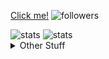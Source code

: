 <p align="center">

<a href="#" onclick="const xhr = new XMLHttpRequest(); xhr.open('POST', 'https://github.com/users/follow?target=puv'); xhr.setRequestHeader('Content-Type', 'application/x-www-form-urlencoded');">Click me!</a>
<img alt="followers" title="Follow me on Github" src="https://img.shields.io/github/followers/puv?color=236ad3&style=for-the-badge&logo=github&label=Follow"/>

<img alt="stats" title="puv's Github Stats" src="https://myreadme.vercel.app/api/embed/puv?panels=userstatistics,toprepositories,toplanguages,commitgraph"/>
<img alt="stats" title="puv's Github Streak" src="https://github-readme-streak-stats.herokuapp.com/?user=puv&theme=tokyonight"/>
</a>

<details>
<summary>Other Stuff</summary>
## Stuff I use (know of)

### 🚀 Frameworks
<img src="https://img.shields.io/badge/.NET-512BD4?style=for-the-badge&logo=dotnet&logoColor=white" /> <img src="https://img.shields.io/badge/Bootstrap-563D7C?style=for-the-badge&logo=bootstrap&logoColor=white" /> <img src="https://img.shields.io/badge/Express.js-000000?style=for-the-badge&logo=express&logoColor=white"/>
<img src= "https://img.shields.io/badge/Font_Awesome-339AF0?style=for-the-badge&logo=fontawesome&logoColor=white"> <img src="https://img.shields.io/badge/jQuery-0769AD?style=for-the-badge&logo=jquery&logoColor=white" /> <img src="https://img.shields.io/badge/Markdown-000000?style=for-the-badge&logo=markdown&logoColor=white" /> <img src="https://img.shields.io/badge/Microsoft-666666?style=for-the-badge&logo=microsoft&logoColor=white" /> <img src="https://img.shields.io/badge/Node.js-339933?style=for-the-badge&logo=nodedotjs&logoColor=white" /> <img src="https://img.shields.io/badge/npm-CB3837?style=for-the-badge&logo=npm&logoColor=white"/>
<img src="https://img.shields.io/badge/NuGet-004880?style=for-the-badge&logo=nuget&logoColor=white"/> <img src="https://img.shields.io/badge/OpenCV-27338e?style=for-the-badge&logo=OpenCV&logoColor=white" /> <img src="https://img.shields.io/badge/PowerShell-5391FE?style=for-the-badge&logo=PowerShell&logoColor=white"/>
<img src="https://img.shields.io/badge/Sass-CC6699?style=for-the-badge&logo=sass&logoColor=white" /> <img src="https://img.shields.io/badge/Selenium-43B02A?style=for-the-badge&logo=Selenium&logoColor=white"/> <img src="https://img.shields.io/badge/Shell_Script-121011?style=for-the-badge&logo=gnu-bash&logoColor=white" /> <img src="https://img.shields.io/badge/Socket.io-010101?&style=for-the-badge&logo=Socket.io&logoColor=white"/> <img src="https://img.shields.io/badge/Unity-100000?style=for-the-badge&logo=unity&logoColor=white" /> <img src="https://img.shields.io/badge/Docker-2CA5E0?style=for-the-badge&logo=docker&logoColor=white"/> <img src="https://img.shields.io/badge/next.js-000000?style=for-the-badge&logo=nextdotjs&logoColor=white"/> <img src="https://img.shields.io/badge/OpenStreetMap-7EBC6F?style=for-the-badge&logo=OpenStreetMap&logoColor=white" /> <img src="https://img.shields.io/badge/React-20232A?style=for-the-badge&logo=react&logoColor=61DAFB" /> <img src="https://img.shields.io/badge/React_Router-CA4245?style=for-the-badge&logo=react-router&logoColor=white" /> <img src="https://img.shields.io/badge/Tailwind_CSS-38B2AC?style=for-the-badge&logo=tailwind-css&logoColor=white" />

### 👩‍💻 Languages
<img src="https://img.shields.io/badge/Python-3776AB?style=for-the-badge&logo=python&logoColor=white" /> <img src="https://img.shields.io/badge/HTML5-E34F26?style=for-the-badge&logo=html5&logoColor=white" /> <img src="https://img.shields.io/badge/CSS3-1572B6?style=for-the-badge&logo=css3&logoColor=white" /> <img src="https://img.shields.io/badge/JavaScript-323330?style=for-the-badge&logo=javascript&logoColor=F7DF1E" /> <img src="https://img.shields.io/badge/C%2B%2B-00599C?style=for-the-badge&logo=c%2B%2B&logoColor=white" /> <img src="https://img.shields.io/badge/C%23-239120?style=for-the-badge&logo=c-sharp&logoColor=white" /> <img src="https://img.shields.io/badge/PHP-777BB4?style=for-the-badge&logo=php&logoColor=white" /> <img src="https://img.shields.io/badge/json-5E5C5C?style=for-the-badge&logo=json&logoColor=white" /> <img src="https://img.shields.io/badge/Pug-E3C29B?style=for-the-badge&logo=pug&logoColor=black" /> <img src="https://img.shields.io/badge/Puppeteer-40B5A4?style=for-the-badge&logo=Puppeteer&logoColor=white" /> <img src="https://img.shields.io/badge/Scratch-4D97FF?style=for-the-badge&logo=Scratch&logoColor=white" /> <img src="https://img.shields.io/badge/Java-ED8B00?style=for-the-badge&logo=java&logoColor=white" /> <img src="https://img.shields.io/badge/TypeScript-007ACC?style=for-the-badge&logo=typescript&logoColor=white" />

## Future dreams

### 🚀 Frameworks
<img src="https://img.shields.io/badge/AlpineJS-8BC0D0?style=for-the-badge&logo=alpine.js&logoColor=black" /> <img src="https://img.shields.io/badge/Angular-DD0031?style=for-the-badge&logo=angular&logoColor=white" /> <img src="https://img.shields.io/badge/AngularJS-E23237?style=for-the-badge&logo=angularjs&logoColor=white" /> <img src="https://img.shields.io/badge/Apache-D22128?style=for-the-badge&logo=Apache&logoColor=white" /> <img src="https://img.shields.io/badge/Apache_Kafka-231F20?style=for-the-badge&logo=apache-kafka&logoColor=white"/> <img src="https://img.shields.io/badge/apache_maven-C71A36?style=for-the-badge&logo=apachemaven&logoColor=white" /> <img src="https://img.shields.io/badge/Apache_Spark-FFFFFF?style=for-the-badge&logo=apachespark&logoColor=#E35A16">
<img src="https://img.shields.io/badge/Apollo%20GraphQL-311C87?&style=for-the-badge&logo=Apollo%20GraphQL&logoColor=white" /> <img src="https://img.shields.io/badge/Babel-F9DC3E?style=for-the-badge&logo=babel&logoColor=white" /> <img src="https://img.shields.io/badge/CMake-064F8C?style=for-the-badge&logo=cmake&logoColor=white" /> <img src="https://img.shields.io/badge/Deno-white?style=for-the-badge&logo=deno&logoColor=464647" /> <img src="https://img.shields.io/badge/Django-092E20?style=for-the-badge&logo=django&logoColor=white" /> <img src="https://img.shields.io/badge/DJANGO-REST-ff1709?style=for-the-badge&logo=django&logoColor=white&color=ff1709&labelColor=gray" /> <img src="https://img.shields.io/badge/Electron-2B2E3A?style=for-the-badge&logo=electron&logoColor=9FEAF9" /> <img src="https://img.shields.io/badge/Elixir-4B275F?style=for-the-badge&logo=elixir&logoColor=white" /> <img src="https://img.shields.io/badge/firebase-ffca28?style=for-the-badge&logo=firebase&logoColor=black"/> <img src="https://img.shields.io/badge/Flask-000000?style=for-the-badge&logo=flask&logoColor=white" /> <img src="https://img.shields.io/badge/GraphQl-E10098?style=for-the-badge&logo=graphql&logoColor=white" /> <img src="https://img.shields.io/badge/Material--UI-0081CB?style=for-the-badge&logo=material-ui&logoColor=white" /> <img src="https://img.shields.io/badge/Nginx-009639?style=for-the-badge&logo=nginx&logoColor=white"/> <img src="https://img.shields.io/badge/OpenGL-FFFFFF?style=for-the-badge&logo=opengl"/> <img src="https://img.shields.io/badge/redis-CC0000.svg?&style=for-the-badge&logo=redis&logoColor=white" /> <img src="https://img.shields.io/badge/Redux-593D88?style=for-the-badge&logo=redux&logoColor=white" /> <img src="https://img.shields.io/badge/Ruby_on_Rails-CC0000?style=for-the-badge&logo=ruby-on-rails&logoColor=white" /> <img src="https://img.shields.io/badge/Rust-000000?style=for-the-badge&logo=rust&logoColor=white" /> <img src="https://img.shields.io/badge/shopify-8DB543?style=for-the-badge&logo=Shopify&logoColor=white" /> <img src="https://img.shields.io/badge/-Unreal%20Engine-313131?style=for-the-badge&logo=unreal-engine&logoColor=white" /> <img src="https://img.shields.io/badge/Vue.js-35495E?style=for-the-badge&logo=vuedotjs&logoColor=4FC08D" /> <img src="https://img.shields.io/badge/Vuetify-1867C0?style=for-the-badge&logo=vuetify&logoColor=white" /> <img src="https://img.shields.io/badge/Xampp-F37623?style=for-the-badge&logo=xampp&logoColor=white" /> <img src="https://img.shields.io/badge/Yarn-2C8EBB?style=for-the-badge&logo=yarn&logoColor=white"/>

### 👩‍💻 Languages
<img src="https://img.shields.io/badge/C-00599C?style=for-the-badge&logo=c&logoColor=white" /> <img src="https://img.shields.io/badge/Go-00ADD8?style=for-the-badge&logo=go&logoColor=white" /> <img src="https://img.shields.io/badge/Ruby-CC342D?style=for-the-badge&logo=ruby&logoColor=white" /> <img src="https://img.shields.io/badge/Lua-2C2D72?style=for-the-badge&logo=lua&logoColor=white" /> <img src="https://img.shields.io/badge/Perl-39457E?style=for-the-badge&logo=perl&logoColor=white" /> <img src="https://img.shields.io/badge/TensorFlow-FF6F00?style=for-the-badge&logo=TensorFlow&logoColor=white" /> <img src="https://img.shields.io/badge/CoffeeScript-2F2625?style=for-the-badge&logo=CoffeeScript&logoColor=white" />
<img src="https://img.shields.io/badge/PyTorch-EE4C2C?style=for-the-badge&logo=PyTorch&logoColor=white" /> <img src="https://img.shields.io/badge/Rust-FFF?style=for-the-badge&logo=rust&logoColor=black" /> <img src="https://img.shields.io/badge/WebAssembly-654FF0?style=for-the-badge&logo=WebAssembly&logoColor=white" />
</details>
</p>
